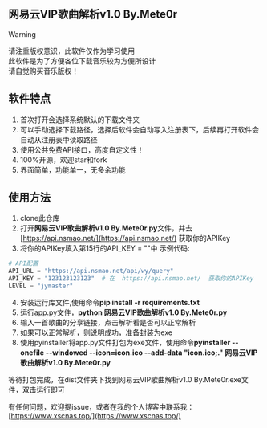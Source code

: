 ## 网易云VIP歌曲解析v1.0 By.Mete0r

> [!Warning]  
> 请注重版权意识，此软件仅作为学习使用  
> 此软件是为了方便各位下载音乐较为方便所设计  
> 请自觉购买音乐版权！  


## 软件特点

1. 首次打开会选择系统默认的下载文件夹  
2. 可以手动选择下载路径，选择后软件会自动写入注册表下，后续再打开软件会自动从注册表中读取路径  
3. 使用公共免费API接口，高度自定义性！  
4. 100%开源，欢迎star和fork  
5. 界面简单，功能单一，无多余功能  

## 使用方法  
1. clone此仓库  
2. 打开**网易云VIP歌曲解析v1.0 By.Mete0r.py**文件，并去  [https://api.nsmao.net/](https://api.nsmao.net/)  获取你的APIKey  
3. 将你的APIKey填入第15行的API_KEY = ""中
示例代码:  

``` python  
# API配置  
API_URL = "https://api.nsmao.net/api/wy/query"  
API_KEY = "123123123123"  # 在  https://api.nsmao.net/  获取你的APIKey  
LEVEL = "jymaster"  
```  

4. 安装运行库文件,使用命令**pip install -r requirements.txt**  
5. 运行app.py文件，**python 网易云VIP歌曲解析v1.0 By.Mete0r.py**  
6. 输入一首歌曲的分享链接，点击解析看是否可以正常解析  
7. 如果可以正常解析，则说明成功，准备封装为exe  
8. 使用pyinstaller将app.py文件打包为exe文件，使用命令**pyinstaller --onefile --windowed --icon=icon.ico --add-data "icon.ico;." 网易云VIP歌曲解析v1.0 By.Mete0r.py**  

等待打包完成，在dist文件夹下找到网易云VIP歌曲解析v1.0 By.Mete0r.exe文件，双击运行即可  

有任何问题，欢迎提issue，或者在我的个人博客中联系我：[https://www.xscnas.top/](https://www.xscnas.top/)  